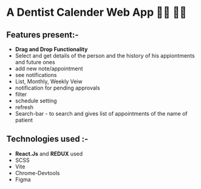 # __A Dentist Calender Web App__ :health_worker: :woman_health_worker:

## __Features present__:-
 - **Drag and Drop Functionality**
 - Select and get details of the person and the history of his appiontments and future ones
 - add new note/appointment
 - see notifications
 - List, Monthly, Weekly Veiw
 - notification for pending approvals
 - filter
 - schedule setting
 - refresh 
 - Search-bar - to search and gives list of appointments of the name of patient
    



## __Technologies used__ :-
 - __React.Js__ and __REDUX__ used
 - SCSS
 - Vite
 - Chrome-Devtools
 - Figma
    